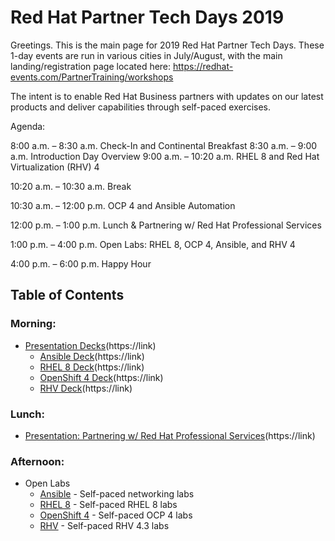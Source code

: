# Red Hat Partner Tech Days 2019


Greetings. This is the main page for 2019 Red Hat Partner Tech Days. These 1-day events are run in various cities in July/August, with the main landing/registration page located here:
https://redhat-events.com/PartnerTraining/workshops

The intent is to enable Red Hat Business partners with updates on our latest products and deliver capabilities through self-paced exercises.  

Agenda:

8:00 a.m. – 8:30 a.m.	Check-In and Continental Breakfast
8:30 a.m. – 9:00 a.m.	Introduction Day Overview
9:00 a.m. – 10:20 a.m.	RHEL 8 and Red Hat Virtualization (RHV) 4

10:20 a.m. – 10:30 a.m.	Break

10:30 a.m. – 12:00 p.m.	OCP 4 and Ansible Automation

12:00 p.m. – 1:00 p.m.	Lunch & Partnering w/ Red Hat Professional Services

1:00 p.m. – 4:00 p.m.	Open Labs: RHEL 8, OCP 4, Ansible, and RHV 4

4:00 p.m. – 6:00 p.m.	Happy Hour


## Table of Contents

### Morning:

  * [Presentation Decks](link)(https://link) 
     - [Ansible Deck](link)(https://link)
     - [RHEL 8 Deck](link)(https://link)
     - [OpenShift 4 Deck](link)(https://link) 
     - [RHV Deck](link)(https://link)
  
### Lunch: 

  * [Presentation: Partnering w/ Red Hat Professional Services](link)(https://link) 

### Afternoon:

  * Open Labs
    - [Ansible](link) - Self-paced networking labs
    - [RHEL 8](link) - Self-paced RHEL 8 labs 
    - [OpenShift 4](link) - Self-paced OCP 4 labs 
    - [RHV](link) - Self-paced RHV 4.3 labs 
